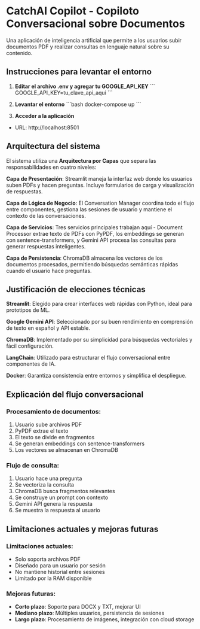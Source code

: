 # CatchAI Copilot - Copiloto Conversacional sobre Documentos

Una aplicación de inteligencia artificial que permite a los usuarios subir documentos PDF y realizar consultas en lenguaje natural sobre su contenido.

## Instrucciones para levantar el entorno

1. **Editar el archivo .env y agregar tu GOOGLE_API_KEY**
\`\`\`
GOOGLE_API_KEY=tu_clave_api_aqui
\`\`\`

2. **Levantar el entorno**
\`\`\`bash
docker-compose up
\`\`\`

3. **Acceder a la aplicación**
- URL: http://localhost:8501

## Arquitectura del sistema

El sistema utiliza una **Arquitectura por Capas** que separa las responsabilidades en cuatro niveles:

**Capa de Presentación**: Streamlit maneja la interfaz web donde los usuarios suben PDFs y hacen preguntas. Incluye formularios de carga y visualización de respuestas.

**Capa de Lógica de Negocio**: El Conversation Manager coordina todo el flujo entre componentes, gestiona las sesiones de usuario y mantiene el contexto de las conversaciones.

**Capa de Servicios**: Tres servicios principales trabajan aquí - Document Processor extrae texto de PDFs con PyPDF, los embeddings se generan con sentence-transformers, y Gemini API procesa las consultas para generar respuestas inteligentes.

**Capa de Persistencia**: ChromaDB almacena los vectores de los documentos procesados, permitiendo búsquedas semánticas rápidas cuando el usuario hace preguntas.

## Justificación de elecciones técnicas

**Streamlit**: Elegido para crear interfaces web rápidas con Python, ideal para prototipos de ML.

**Google Gemini API**: Seleccionado por su buen rendimiento en comprensión de texto en español y API estable.

**ChromaDB**: Implementado por su simplicidad para búsquedas vectoriales y fácil configuración.

**LangChain**: Utilizado para estructurar el flujo conversacional entre componentes de IA.

**Docker**: Garantiza consistencia entre entornos y simplifica el despliegue.

## Explicación del flujo conversacional

### Procesamiento de documentos:
1. Usuario sube archivos PDF
2. PyPDF extrae el texto
3. El texto se divide en fragmentos
4. Se generan embeddings con sentence-transformers
5. Los vectores se almacenan en ChromaDB

### Flujo de consulta:
1. Usuario hace una pregunta
2. Se vectoriza la consulta
3. ChromaDB busca fragmentos relevantes
4. Se construye un prompt con contexto
5. Gemini API genera la respuesta
6. Se muestra la respuesta al usuario

## Limitaciones actuales y mejoras futuras

### Limitaciones actuales:
- Solo soporta archivos PDF
- Diseñado para un usuario por sesión
- No mantiene historial entre sesiones
- Limitado por la RAM disponible

### Mejoras futuras:
- **Corto plazo**: Soporte para DOCX y TXT, mejorar UI
- **Mediano plazo**: Múltiples usuarios, persistencia de sesiones
- **Largo plazo**: Procesamiento de imágenes, integración con cloud storage
